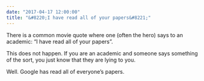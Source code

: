 ```yaml
---
date: "2017-04-17 12:00:00"
title: "&#8220;I have read all of your papers&#8221;"
---
```




There is a common movie quote where one (often the hero) says to an academic: &ldquo;I have read all of your papers&rdquo;. 

This does not happen. If you are an academic and someone says something of the sort, you just know that they are lying to you.

Well. Google has read all of everyone&rsquo;s papers.

